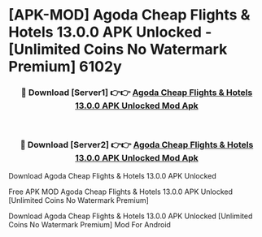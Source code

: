 # [APK-MOD] Agoda  Cheap Flights & Hotels 13.0.0 APK Unlocked - [Unlimited Coins No Watermark Premium] 6102y



<div align="center">
<h3>🔴 Download [Server1] 👉👉 <a href="https://momento.my/?title=Agoda__Cheap_Flights_&_Hotels_13.0.0_APK_Unlocked">Agoda  Cheap Flights & Hotels 13.0.0 APK Unlocked Mod Apk</a></h3><br>

<h3>🔴 Download [Server2] 👉👉 <a href="https://momento.my/?title=Agoda__Cheap_Flights_&_Hotels_13.0.0_APK_Unlocked">Agoda  Cheap Flights & Hotels 13.0.0 APK Unlocked Mod Apk</a></h3>
</div>



Download Agoda  Cheap Flights & Hotels 13.0.0 APK Unlocked 

Free APK MOD Agoda  Cheap Flights & Hotels 13.0.0 APK Unlocked [Unlimited Coins No Watermark Premium]

Download Agoda  Cheap Flights & Hotels 13.0.0 APK Unlocked [Unlimited Coins No Watermark Premium] Mod For Android
